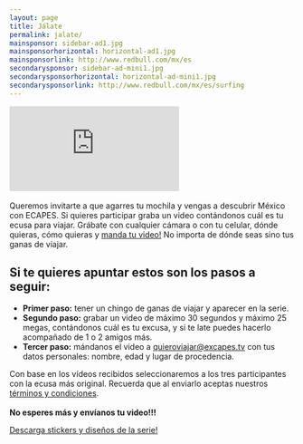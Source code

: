 ```yaml
---
layout: page
title: Jálate
permalink: jalate/
mainsponsor: sidebar-ad1.jpg
mainsponsorhorizontal: horizontal-ad1.jpg
mainsponsorlink: http://www.redbull.com/mx/es
secondarysponsor: sidebar-ad-mini1.jpg
secondarysponsorhorizontal: horizontal-ad-mini1.jpg
secondarysponsorlink: http://www.redbull.com/mx/es/surfing
---
```


<div class="main_video">
		<iframe src="https://www.youtube.com/embed/WTYXsprhc0M" frameborder="0" allowfullscreen></iframe>
</div>
<!--
<h2 class="join_h2_left">↟ Mira las instrucciones ↟</h2>
<h2 class="join_h2_right">↡ O lee las instrucciones ↡</h2>
-->
<div class="about_info">
<br>
Queremos invitarte a que agarres tu mochila y vengas a descubrir México con </b>E<span class="xtext"></span>CAPES</b>. Si quieres participar graba un video contándonos cuál es tu e<span class="xtext"></span>cusa para viajar. Grábate con cualquier cámara o con tu celular, dónde quieras, cómo quieras y <a href="mailto:contacto@excapes.tv" target="_blank">manda tu video!</a> No importa de dónde seas sino tus ganas de viajar.
</div>

<div class="panel data_for_email">
	<h2>Si te quieres apuntar estos son los pasos a seguir:</h2>
	<ul>
		<li><b>Primer paso:</b> tener un chingo de ganas de viajar y aparecer en la serie.
		</li>
		<li><b>Segundo paso:</b> grabar un video de máximo 30 segundos y máximo 25 megas, contándonos cuál es tu excusa, y si te late puedes hacerlo acompañado de 1 o 2 amigos más. 
		</li>
		<li><b>Tercer paso:</b> mándanos el video a <a href="mailto:quieroviajar@excapes.tv" target="_blank">quieroviajar@excapes.tv</a> con tus datos personales: nombre, edad y lugar de procedencia. 
		</li>
	</ul>
	<p>
	Con base en los vídeos recibidos seleccionaremos a los tres participantes con la e<span class="xtext"></span>cusa más original. Recuerda que al enviarlo aceptas nuestros <a href="{{ site.baseurl }}pdfs/terminosycondiciones.pdf">términos y condiciones</a>.<br><br>
	<b>No esperes más y envíanos tu video!!!</b>
	</p>
</div>

<div class="panel descarga_material">
	<a href="{{ site.baseurl }}pdfs/promocion.pdf">
			<div class="descarga_boton">
			<p>Descarga stickers y diseños de la serie!</p>
			<div class="graphicseparator xbutton"></div>
			</div>
	</a>
</div>